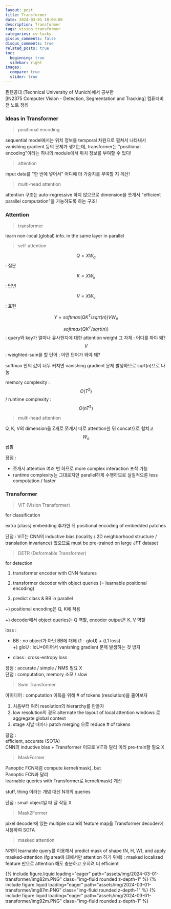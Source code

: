```yaml
---
layout: post
title: Transformer
date: 2024-03-01 18:00:00
description: Transformer
tags: vision transformer
categories: cv-tasks
giscus_comments: false
disqus_comments: true
related_posts: true
toc:
  beginning: true
  sidebar: right
images:
  compare: true
  slider: true
---
```


뮌헨공대 (Technical University of Munich)에서 공부한  
[IN2375 Computer Vision - Detection, Segmentation and Tracking]
컴퓨터비전 노트 정리  

### Ideas in Transformer  

> positional encoding  

sequential model에서는 위치 정보를 temporal 차원으로 펼쳐서 나타내서 vanishing gradient 등의 문제가 생기는데, transformer는 "positional encoding"이라는 하나의 module에서 위치 정보를 부여할 수 있다!  

> attention  

input data를 "한 번에 넣어서" 어디에 더 가중치를 부여할 지 계산!  

> multi-head attention  

attention 구조는 auto-regressive 하지 않으므로 dimension을 쪼개서 "efficient parallel computation"을 가능하도록 하는 구조!  

### Attention  

> transformer  

learn non-local (global) info. in the same layer in parallel  

>  self-attention  

$$Q = XW_q$$ : 질문  

$$K = XW_k$$ : 답변  

$$V = XW_v$$ : 표현  

$$Y = softmax(QK^T/sqrt(n))V W_o$$  

$$softmax(QK^T/sqrt(n))$$ : query와 key가 얼마나 유사한지에 대한 attention weight 그 자체 : 어디를 봐야 돼?  
$$V$$ : weighted-sum을 할 단어 : 어떤 단어가 와야 돼?  

softmax 안의 값이 너무 커지면 vanishing gradient 문제 발생하므로 sqrt(n)으로 나눔  

memory complexity : $$O(T^2)$$ / runtime complexity : $$O(nT^2)$$  

> multi-head attention  

Q, K, V의 dimension을 Z개로 쪼개서 따로 attention한 뒤 concat으로 합치고 $$W_o$$ 곱함  

장점 :  
- 쪼개서 attention 여러 번 하므로 more complex interaction 포착 가능  
- runtime complexity는 그대로지만 parallel하게 수행하므로 실질적으론 less computation / faster  

### Transformer

> ViT (Vision Transformer)  

for classification  

extra [class] embedding 추가한 뒤 positional encoding of embedded patches  

단점 : ViT는 CNN의 inductive bias (locality / 2D neighborhood structure / translation invariance) 없으므로 must be pre-trained on large JFT dataset  

> DETR (Deformable Transformer)  

for detection  

1. transformer encoder with CNN features  

2. transformer decoder with object queries (= learnable positional encoding)  

3. predict class & BB in parallel  

+) positional encoding은 Q, K에 적용  

+) decoder에서 object queries는 Q 역할, encoder output은 K, V 역할  

loss :  

- BB : no object가 아닌 BB에 대해 (1 - gIoU) + (L1 loss)  
+) gIoU : IoU=0이어서 vanishing gradient 문제 발생하는 것 방지  

- class : cross-entropy loss  

장점 : accurate / simple / NMS 필요 X  
단점 : computation, memory 소모 / slow  

> Swin Transformer

아이디어 : computation 이득을 위해 # of tokens (resolution)을 줄여보자  

1. 처음부터 여러 resolution의 hierarchy를 만들자  
2. low resolution의 경우 alternate the layout of local attention windows 로 aggregate global context  
3. stage 지날 때마다 patch merging 으로 reduce # of tokens  

장점 :  
efficient, accurate (SOTA)  
CNN의 inductive bias + Transformer 이므로 ViT와 달리 미리 pre-train할 필요 X  

> MaskFormer

Panoptic FCN처럼 compute kernel(mask), but  
Panoptic FCN과 달리  
learnable queries with Transformer로 kernel(mask) 계산  

stuff, thing 이라는 개념 대신 N개의 queries  

단점 : small object일 때 잘 작동 X  

> Mask2Former  

pixel decoder에 있는 multiple scale의 feature map을 Transformer decoder에 사용하여 SOTA  

> masked attention  

N개의 learnable query를 이용해서 predict mask of shape (N, H, W), and apply masked-attention (fg area에 대해서만 attention 하기 위해) : masked localized feature 만으로 attention 해도 충분하고 오히려 더 efficient  

<swiper-container keyboard="true" navigation="true" pagination="true" pagination-clickable="true" pagination-dynamic-bullets="true" rewind="true">
  <swiper-slide>{% include figure.liquid loading="eager" path="assets/img/2024-03-01-transformer/img82m.PNG" class="img-fluid rounded z-depth-1" %}</swiper-slide>
  <swiper-slide>{% include figure.liquid loading="eager" path="assets/img/2024-03-01-transformer/img87m.PNG" class="img-fluid rounded z-depth-1" %}</swiper-slide>
  <swiper-slide>{% include figure.liquid loading="eager" path="assets/img/2024-03-01-transformer/img92m.PNG" class="img-fluid rounded z-depth-1" %}</swiper-slide>
</swiper-container>